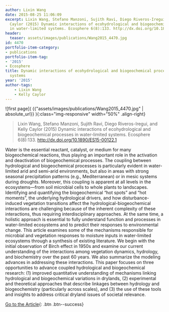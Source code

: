 ```yaml
---
author: Lixin Wang
date: 2015-08-25 11:06:09
excerpt: Lixin Wang, Stefano Manzoni, Sujith Ravi, Diego Riveros-Iregui, and Kelly
  Caylor (2015) Dynamic interactions of ecohydrological and biogeochemical processes
  in water-limited systems. Ecosphere 6(8):133. http://dx.doi.org/10.1890/ES15-00122.1
header:
  teaser: assets/images/publications/Wang2015_4470.jpg
id: 4470
portfolio-item-category:
- publications
portfolio-item-tag:
- '2015'
- Ecosphere
title: Dynamic interactions of ecohydrological and biogeochemical processes in water-limited
  systems
year: '2015'
author-tags:
    - Lixin Wang
    - Kelly Caylor
---
```


![first page]( {{"assets/images/publications/Wang2015_4470.jpg" | absolute_url}} ){:class="img-responsive" width="50%" .align-right}

> Lixin Wang, Stefano Manzoni, Sujith Ravi, Diego Riveros-Iregui, and Kelly Caylor (2015) Dynamic interactions of ecohydrological and biogeochemical processes in water-limited systems. Ecosphere 6(8):133. http://dx.doi.org/10.1890/ES15-00122.1


Water is the essential reactant, catalyst, or medium for many biogeochemical reactions, thus playing an important role in the activation and deactivation of biogeochemical processes. The coupling between hydrological and biogeochemical processes is particularly evident in water-limited arid and semi-arid environments, but also in areas with strong seasonal precipitation patterns (e.g., Mediterranean) or in mesic systems during droughts. Moreover, this coupling is apparent at all levels in the ecosystems—from soil microbial cells to whole plants to landscapes. Identifying and quantifying the biogeochemical “hot spots” and “hot moments”, the underlying hydrological drivers, and how disturbance-induced vegetation transitions affect the hydrological-biogeochemical interactions are challenging because of the inherent complexity of these interactions, thus requiring interdisciplinary approaches. At the same time, a holistic approach is essential to fully understand function and processes in water-limited ecosystems and to predict their responses to environmental change. This article examines some of the mechanisms responsible for microbial and vegetation responses to moisture inputs in water-limited ecosystems through a synthesis of existing literature. We begin with the initial observation of Birch effect in 1950s and examine our current understanding of the interactions among vegetation dynamics, hydrology, and biochemistry over the past 60 years. We also summarize the modeling advances in addressing these interactions. This paper focuses on three opportunities to advance coupled hydrological and biogeochemical research: (1) improved quantitative understanding of mechanisms linking hydrological and biogeochemical variations in drylands, (2) experimental and theoretical approaches that describe linkages between hydrology and biogeochemistry (particularly across scales), and (3) the use of these tools and insights to address critical dryland issues of societal relevance.


[Go to the Article](http://www.esajournals.org/doi/10.1890/ES15-00122.1){: .btn .btn--success}